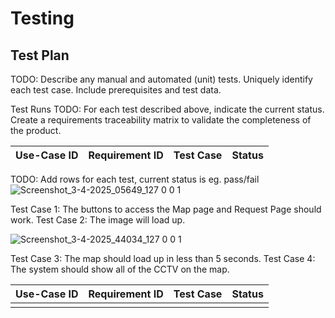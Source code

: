 # Testing

## Test Plan
TODO: Describe any manual and automated (unit) tests. Uniquely identify each test case. Include prerequisites and test data.

Test Runs
TODO: For each test described above, indicate the current status. 
Create a requirements traceability matrix to validate the completeness of the product.

| Use-Case ID | Requirement ID | Test Case | Status |
| ----------- | -------------- | --------- | ------ |

TODO: Add rows for each test, current status is eg. pass/fail
![Screenshot_3-4-2025_05649_127 0 0 1](https://github.com/user-attachments/assets/b10d0673-3036-4ae8-a2ec-8ce5ae8ceb88)

Test Case 1: The buttons to access the Map page and Request Page should work.
Test Case 2: The image will load up.

![Screenshot_3-4-2025_44034_127 0 0 1](https://github.com/user-attachments/assets/7eb029ad-3361-4e8b-90e1-3aeaecd6399c)

Test Case 3: The map should load up in less than 5 seconds.
Test Case 4: The system should show all of the CCTV on the map.


| Use-Case ID | Requirement ID | Test Case | Status |
| ----------- | -------------- | --------- | ------ |
|  |

